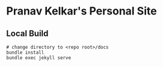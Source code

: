 # Pranav Kelkar's Personal Site

## Local Build

```
# change directory to <repo root>/docs
bundle install
bundle exec jekyll serve
```
